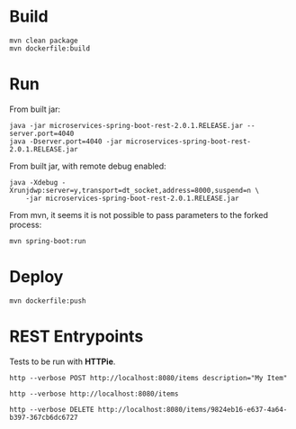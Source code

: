 # Build

    mvn clean package
    mvn dockerfile:build

# Run

From built jar:

	java -jar microservices-spring-boot-rest-2.0.1.RELEASE.jar --server.port=4040
	java -Dserver.port=4040 -jar microservices-spring-boot-rest-2.0.1.RELEASE.jar
	
From built jar, with remote debug enabled:

    java -Xdebug -Xrunjdwp:server=y,transport=dt_socket,address=8000,suspend=n \
        -jar microservices-spring-boot-rest-2.0.1.RELEASE.jar	
	
From mvn, it seems it is not possible to pass parameters to the forked process:

    mvn spring-boot:run
    
# Deploy

    mvn dockerfile:push

	

# REST Entrypoints

Tests to be run with __HTTPie__.

    http --verbose POST http://localhost:8080/items description="My Item"

    http --verbose http://localhost:8080/items
    
    http --verbose DELETE http://localhost:8080/items/9824eb16-e637-4a64-b397-367cb6dc6727
